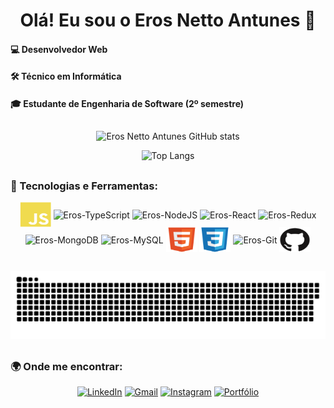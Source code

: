 <div align="center">

# Olá! Eu sou o Eros Netto Antunes 👋

</div>

<div align="left">

#### 💻 Desenvolvedor Web

#### 🛠️ Técnico em Informática

#### 🎓 Estudante de Engenharia de Software (2º semestre)

</div>

##

<div align="center">

![Eros Netto Antunes GitHub stats](https://github-readme-stats.vercel.app/api?username=ErosNetto&theme=dark&show_icons=true)

![Top Langs](https://github-readme-stats.vercel.app/api/top-langs/?username=ErosNetto&layout=compact&theme=dark)

</div>

##

### 🔧 Tecnologias e Ferramentas:

<div align="center">

<div style="display: inline_block">
  <img align="center" height="40" width="50" alt="Eros-JavaScript" src="https://raw.githubusercontent.com/devicons/devicon/master/icons/javascript/javascript-plain.svg" />
  <img align="center" height="40" width="50" alt="Eros-TypeScript" src="https://cdn.jsdelivr.net/gh/devicons/devicon/icons/typescript/typescript-plain.svg">
  <img align="center" height="40" width="50" alt="Eros-NodeJS" src="https://cdn.jsdelivr.net/gh/devicons/devicon/icons/nodejs/nodejs-original.svg" />
  <img align="center" height="40" width="50" alt="Eros-React" src="https://cdn.jsdelivr.net/gh/devicons/devicon/icons/react/react-original.svg" />
  <img align="center" height="40" width="50" alt="Eros-Redux" src="https://cdn.jsdelivr.net/gh/devicons/devicon/icons/redux/redux-original.svg" />
  <!-- <img align="center" height="40" width="50" alt="Eros-Csharp" src="https://raw.githubusercontent.com/devicons/devicon/master/icons/csharp/csharp-original.svg" /> -->
  <img align="center" height="40" width="50" alt="Eros-MongoDB" src="https://cdn.jsdelivr.net/gh/devicons/devicon/icons/mongodb/mongodb-original.svg" />
  <img align="center" height="40" width="50" alt="Eros-MySQL" src="https://cdn.jsdelivr.net/gh/devicons/devicon/icons/mysql/mysql-original.svg" />
  <img align="center" height="40" width="50" alt="Eros-HTML5" src="https://raw.githubusercontent.com/devicons/devicon/master/icons/html5/html5-original.svg" />
  <img align="center" height="40" width="50" alt="Eros-CSS3" src="https://raw.githubusercontent.com/devicons/devicon/master/icons/css3/css3-original.svg" />
  <img align="center" height="40" width="50" alt="Eros-Git" src="https://cdn.jsdelivr.net/gh/devicons/devicon/icons/git/git-original.svg" />
  <img align="center" height="40" width="50" alt="Eros-GitHub" src="https://raw.githubusercontent.com/devicons/devicon/ca28c779441053191ff11710fe24a9e6c23690d6/icons/github/github-original.svg" />
</div>

</div>

##

<div align="center">

<picture>
  <source media="(prefers-color-scheme: dark)" srcset="https://raw.githubusercontent.com/ErosNetto/ErosNetto/output/github-contribution-grid-snake-dark.svg">
  <source media="(prefers-color-scheme: light)" srcset="https://raw.githubusercontent.com/ErosNetto/ErosNetto/output/github-contribution-grid-snake.svg">
  <img alt="GitHub Contribution Grid Snake Animation" src="https://raw.githubusercontent.com/ErosNetto/ErosNetto/output/github-contribution-grid-snake.svg">
</picture>

</div>

##

### 🌍 Onde me encontrar:

<div align="center" style="display: inline_block">
  
[![LinkedIn](https://img.shields.io/badge/LinkedIn-0077B5?style=for-the-badge&logo=linkedin&logoColor=white)](https://www.linkedin.com/in/eros-netto/)
[![Gmail](https://img.shields.io/badge/Gmail-D14836?style=for-the-badge&logo=gmail&logoColor=white)](mailto:erosnetto1002@gmail.com)
[![Instagram](https://img.shields.io/badge/Instagram-E4405F?style=for-the-badge&logo=instagram&logoColor=white)](https://www.instagram.com/eros_netto)
[![Portfólio](https://img.shields.io/badge/Portfólio-000000?style=for-the-badge&logo=About.me&logoColor=white)](https://erosnetto.github.io/Portifolio/)

</div>
